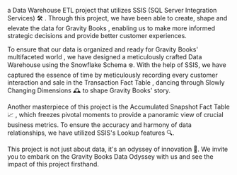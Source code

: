  a Data Warehouse ETL project that utilizes SSIS (SQL Server Integration Services) 🛠️
 . Through this project, we have been able to create, shape and elevate the data for Gravity Books
 , enabling us to make more informed strategic decisions and provide better customer experiences.

To ensure that our data is organized and ready for Gravity Books' multifaceted world
, we have designed a meticulously crafted Data Warehouse using the Snowflake Schema ❄️.
With the help of SSIS, we have captured the essence of time by meticulously recording every customer interaction and sale in the Transaction Fact Table
, dancing through Slowly Changing Dimensions 🕰️ to shape Gravity Books' story.

Another masterpiece of this project is the Accumulated Snapshot Fact Table 📈
, which freezes pivotal moments to provide a panoramic view of crucial business metrics. To ensure the accuracy and harmony of data relationships, we have utilized SSIS's Lookup features 🔍.

This project is not just about data, it's an odyssey of innovation 🚀. We invite you to embark on the Gravity Books Data Odyssey with us and see the impact of this project firsthand.
